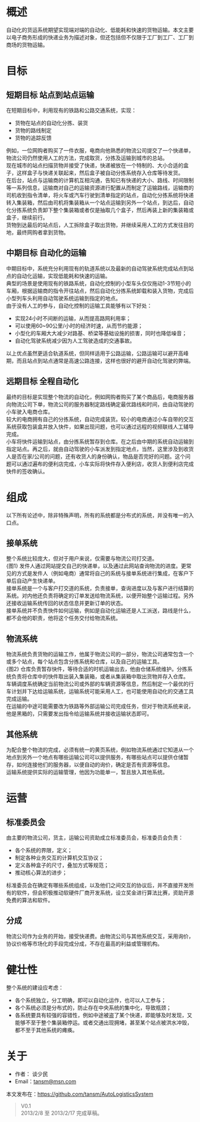 # 概述
自动化的货运系统期望实现端对端的自动化、低能耗和快速的货物运输。本文主要以电子商务形成的快递业务为描述对象，但还包括但不仅限于工厂到工厂、工厂到商场的货物运输。  
# 目标
## 短期目标 站点到站点运输
在短期目标中，利用现有的铁路和公路交通系统，实现：  
* 货物在站点的自动化分拣、装货
* 货物的路线制定
* 货物的追踪反馈

例如，一位网购者购买了一件衣服，电商向他熟悉的物流公司提交了一个快递单，物流公司仍然使用人工的方法，完成取货，分拣及运输到城市的总站。  
现在城市的站点扫描货物并接受了快递，快递被放在一个特制的、大小合适的盒子，这样盒子与快递关联起来，然后盒子被自动分拣系统存入仓库等待发货。  
在后台，站点与运输商的计算机互相沟通，告知已有快递的大小、路线、时间限制等一系列信息，运输商对自己的运输资源进行配置从而制定了运输路线，运输商的司机收到指令清单，将火车或汽车行驶到清单指定的站点，自动化分拣系统将快递转入集装箱，然后由司机将集装箱从一个站点运输到另外一个站点，到达后，自动化分拣系统负责卸下整个集装箱或者仅是抽取几个盒子，然后再装上新的集装箱或盒子，继续前行。  
货物到达最后的站点后，人工拆除盒子取出货物，并继续采用人工的方式发往目的地，最终网购者拿到货物。  
## 中期目标 自动化的运输
中期目标中，系统充分利用现有的轨道系统以及最新的自动驾驶系统完成站点到站点的自动化运输，实现低能耗和快速的运输。   
典型的场景是使用现有的铁路系统，自动化控制的小型车头仅仅拖动1-3节短小的车厢，根据运输商的指令开往站点，然后自动化分拣系统卸载和装入货物，完成后小型列车头利用自动驾驶系统运输到指定的地点。  
由于没有人工的参与，自动化控制的运输工具能够有以下好处：  
* 实现24小时不间断的运输，从而提高路网利用率；
* 可以使用60~90公里/小时的经济时速，从而节约能源；
* 小型化的车厢大大减少对路基、桥梁等基础设施的损害，同时也降低噪音；
* 自动化驾驶系统减少因为人工驾驶造成的交通事故。

以上优点虽然更适合轨道系统，但同样适用于公路运输，公路运输可以避开高峰期，而且站点到站点通常是高速公路连接，这样也很好的避开自动化驾驶的弊端。  
## 远期目标 全程自动化
最终的目标是实现整个物流的自动化，例如网购者购买了某个商品后，电商服务器向物流公司下单，物流公司的服务器制定路线确定最优路线和时间，由自动驾驶的小车驶入电商仓库。  
较大的电商拥有自己的分拣系统，自动完成装货。较小的电商通过小车自带的交互系统获取包装盒并放入快件，如果出现问题，也可以通过远程的视频联线人工辅导完成。  
小车将快件运输到站点，由分拣系统暂存到仓库。在之后由中期的系统自动运输到指定站点。再之后，就由自动驾驶的小车派发到指定地点，当然，这里涉及到收货人是否在家/公司的问题，还有收货人的身份确认，物品是否完好的问题。这个问题可以通过遍布的便利店完成，小车实际将快件存入便利店，收货人到便利店完成快件的签收确认。  
# 组成
以下所有论述中，除非特殊声明，所有的系统都是分布式的系统，并没有唯一的入口点。
## 接单系统
整个系统比较庞大，但对于用户来说，仅需要与物流公司打交道。  
{图1}
发件人通过网站提交自己的快递单，以及通过此网站查询物流的进度。更常见的方式是发件人（例如电商）通常将自己的系统与接单系统进行集成，在客户下单后自动产生快递单。  
接单系统是一个与客户打交道的系统，负责接单，查询进度以及与客户进行结算的系统。对内他还负责将确定的订单发送给物流系统，以便开始整个运输过程。另外还接收运输系统传回的状态信息并更新订单的状态。  
接单系统并不负责快件如何运输，例如是自动化运输还是人工派送，路线是什么，都不会他的职责，他将这个任务交付给物流系统。  
## 物流系统
物流系统负责货物的运输工作，他属于物流公司的一部分，物流公司通常包含一个或多个站点，每个站点包含分拣系统和仓库，以及自己的运输工具。  
{图2}
仓库负责暂存快件，等待合适的时机运输出去，他由仓储系统维护。分拣系统负责将仓库中的快件取出装入集装箱，或者从集装箱中取出货物并存入仓库。  
车辆调度系统确定当前物流公司或外部的车辆资源等信息，然后制定一个最优的行车计划并下达给运输系统，运输系统可能采用人工，也可能使用自动化的交通工具完成运输。  
在运输的中途可能需要改为铁路等外部运输公司完成任务，但对于物流系统来说，他是黑箱的，只需要发出指令给运输系统并接收运输状态即可。  
## 其他系统
为配合整个物流的完成，必须有统一的黄页系统，例如物流系统通过它知道从一个地点到另外一个地点有哪些运输公司可以提供服务，有哪些站点可以提供仓储暂存，如何连接他们的服务器，以便自动的询价，确定是否有资源等信息。  
运输系统提供实际的运输管理，他因为功能单一，暂且放入其他系统。  
# 运营
## 标准委员会
由主要的物流公司，货主，运输公司资助成立标准委员会，标准委员会负责：
* 各个系统的界限，定义；
* 制定各种业务交互的计算机交互协议；
* 定义各种盒子的尺寸，叠加方式等规范；
* 推动核心算法的进步；

标准委员会在确定有哪些系统组成，以及他们之间交互的协议后，并不直接开发所有的软件，但会积极推动软硬件厂商开发系统，设立奖金进行算法比赛，资助开源免费的算法和软件。
## 分成
物流公司作为业务的开始，接受快递费。由物流公司与其他系统交互，采用询价，协议价格等市场化的手段完成分成，不存在最高的利益或管理机构。
# 健壮性
整个系统的建设应考虑：
* 各个系统独立，分工明确，即可以自动化运作，也可以人工参与；
* 各个系统必须是分布式的，防止存在中央系统的集中化，导致瓶颈；
* 各系统要具有较强的容错性，例如中途被盗了某个快递，即能够及时发现，又能够不至于整个集装箱停运。或者交通出现拥堵，甚至某个站点被洪水冲毁，都不至于其他系统的瘫痪。  

# 关于
* 作者： 谈少民  
* Email：tansm@msn.com  

本文发布在：https://github.com/tansm/AutoLogisticsSystem  
> V0.1   
2013/2/8 至 2013/2/17 完成草稿。
